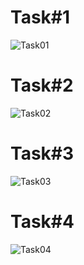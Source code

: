 # Task#1
![Task01](https://github.com/talharusman/spring2024/assets/142867808/44870e08-086b-4e0d-bd1d-7effa20b142c)
# Task#2
![Task02](https://github.com/talharusman/spring2024/assets/142867808/e2b98faf-5648-4d02-a1ca-f4e7f9bac6fb)
# Task#3
![Task03](https://github.com/talharusman/spring2024/assets/142867808/92977f64-fecf-43e3-a3b1-b6a7eb93399b)
# Task#4
![Task04](https://github.com/talharusman/spring2024/assets/142867808/9563f0ea-125e-41ba-8b0f-d566f1306262)
